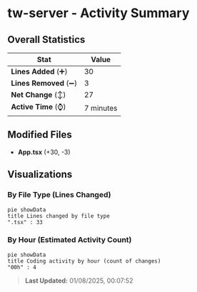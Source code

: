 # tw-server - Activity Summary 

## Overall Statistics

| Stat                   | Value                                                             |
| ---------------------- | ----------------------------------------------------------------- |
| **Lines Added** (➕)   | 30                                          |
| **Lines Removed** (➖) | 3                                        |
| **Net Change** (↕)    | 27                |
| **Active Time** (⌚)   | 7 minutes |


## Modified Files
- **App.tsx** (+30, -3)

## Visualizations

### By File Type (Lines Changed)

```mermaid
pie showData
title Lines changed by file type
".tsx" : 33
```

### By Hour (Estimated Activity Count)

```mermaid
pie showData
title Coding activity by hour (count of changes)
"00h" : 4
```


> **Last Updated:** 01/08/2025, 00:07:52